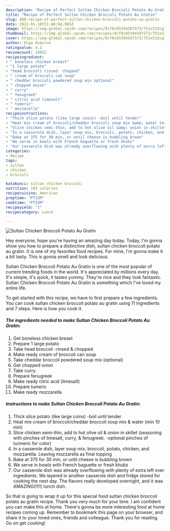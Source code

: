 ```yaml
---
description: "Recipe of Perfect Sultan Chicken Broccoli Potato Au Gratin"
title: "Recipe of Perfect Sultan Chicken Broccoli Potato Au Gratin"
slug: 488-recipe-of-perfect-sultan-chicken-broccoli-potato-au-gratin
date: 2021-01-10T21:48:04.965Z
image: https://img-global.cpcdn.com/recipes/9cf0c85394587573/751x532cq70/sultan-chicken-broccoli-potato-au-gratin-recipe-main-photo.jpg
thumbnail: https://img-global.cpcdn.com/recipes/9cf0c85394587573/751x532cq70/sultan-chicken-broccoli-potato-au-gratin-recipe-main-photo.jpg
cover: https://img-global.cpcdn.com/recipes/9cf0c85394587573/751x532cq70/sultan-chicken-broccoli-potato-au-gratin-recipe-main-photo.jpg
author: Olga Osborne
ratingvalue: 4.3
reviewcount: 24652
recipeingredient:
- " boneless chicken breast"
- "1 large potato"
- "head broccoli rinsed  chopped"
- " cream of broccoli can soup"
- " cheddar broccoli powdered soup mix optional"
- " chopped onion"
- " curry"
- " fenugreek"
- " citric acid limesalt"
- " tumeric"
- " mozzarella"
recipeinstructions:
- "Thick slice potato (like large coins) -boil until tender"
- "Heat mix cream of broccoli/cheddar broccoli soup mix &amp; water (min 10 min)"
- "Slice chicken semi-thin, add to hot olive oil &amp; onion in skillet (seasoning with pinches of limesalt, curry, &amp; fenugreek. -optional pinches of turmeric for color)"
- "In a casserole dish, layer soup mix, broccoli, potato, chicken, and mozzarella. Leaving mozzarella as final topping"
- "Bake at 375 for 30 min, or until cheese is bubbling brown"
- "We serve in bowls with French baguette or fresh khubz"
- "Our casserole dish was already overflowing with plenty of extra left over ingredients. We layered in another casserole dish and fridge stored for cooking the next day. The flavors really developed overnight, and it was AMAZING(!!!!) lunch dish."
categories:
- Recipe
tags:
- sultan
- chicken
- broccoli

katakunci: sultan chicken broccoli 
nutrition: 193 calories
recipecuisine: American
preptime: "PT13M"
cooktime: "PT33M"
recipeyield: "1"
recipecategory: Lunch

---
```



![Sultan Chicken Broccoli Potato Au Gratin](https://img-global.cpcdn.com/recipes/9cf0c85394587573/751x532cq70/sultan-chicken-broccoli-potato-au-gratin-recipe-main-photo.jpg)

Hey everyone, hope you're having an amazing day today. Today, I'm gonna show you how to prepare a distinctive dish, sultan chicken broccoli potato au gratin. It is one of my favorites food recipes. For mine, I'm gonna make it a bit tasty. This is gonna smell and look delicious.

Sultan Chicken Broccoli Potato Au Gratin is one of the most popular of current trending foods in the world. It's appreciated by millions every day. It's simple, it's quick, it tastes yummy. They're nice and they look fantastic. Sultan Chicken Broccoli Potato Au Gratin is something which I've loved my entire life.




To get started with this recipe, we have to first prepare a few ingredients. You can cook sultan chicken broccoli potato au gratin using 11 ingredients and 7 steps. Here is how you cook it.

<!--inarticleads1-->

##### The ingredients needed to make Sultan Chicken Broccoli Potato Au Gratin:

1. Get  boneless chicken breast
1. Prepare 1 large potato
1. Take head broccoli -rinsed &amp; chopped
1. Make ready  cream of broccoli can soup
1. Take  cheddar broccoli powdered soup mix (optional)
1. Get  chopped onion
1. Take  curry
1. Prepare  fenugreek
1. Make ready  citric acid (limesalt)
1. Prepare  tumeric
1. Make ready  mozzarella




<!--inarticleads2-->

##### Instructions to make Sultan Chicken Broccoli Potato Au Gratin:

1. Thick slice potato (like large coins) -boil until tender
1. Heat mix cream of broccoli/cheddar broccoli soup mix &amp; water (min 10 min)
1. Slice chicken semi-thin, add to hot olive oil &amp; onion in skillet (seasoning with pinches of limesalt, curry, &amp; fenugreek. -optional pinches of turmeric for color)
1. In a casserole dish, layer soup mix, broccoli, potato, chicken, and mozzarella. Leaving mozzarella as final topping
1. Bake at 375 for 30 min, or until cheese is bubbling brown
1. We serve in bowls with French baguette or fresh khubz
1. Our casserole dish was already overflowing with plenty of extra left over ingredients. We layered in another casserole dish and fridge stored for cooking the next day. The flavors really developed overnight, and it was AMAZING(!!!!) lunch dish.




So that is going to wrap it up for this special food sultan chicken broccoli potato au gratin recipe. Thank you very much for your time. I am confident you can make this at home. There's gonna be more interesting food at home recipes coming up. Remember to bookmark this page on your browser, and share it to your loved ones, friends and colleague. Thank you for reading. Go on get cooking!
